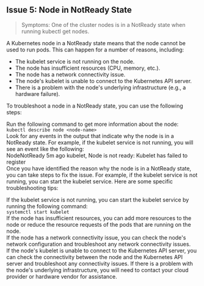 ## Issue 5: Node in NotReady State
> Symptoms: One of the cluster nodes is in a NotReady state when running kubectl get nodes.

A Kubernetes node in a NotReady state means that the node cannot be used to run pods. This can happen for a number of reasons, including:

* The kubelet service is not running on the node.
* The node has insufficient resources (CPU, memory, etc.).
* The node has a network connectivity issue.
* The node's kubelet is unable to connect to the Kubernetes API server.
* There is a problem with the node's underlying infrastructure (e.g., a hardware failure).

To troubleshoot a node in a NotReady state, you can use the following steps:

Run the following command to get more information about the node:<br />
`kubectl describe node <node-name>`<br />
Look for any events in the output that indicate why the node is in a NotReady state. For example, if the kubelet service is not running, you will see an event like the following:<br />
NodeNotReady 5m ago  kubelet, <node-name>  Node is not ready: Kubelet has failed to register<br />
Once you have identified the reason why the node is in a NotReady state, you can take steps to fix the issue. For example, if the kubelet service is not running, you can start the kubelet service.
Here are some specific troubleshooting tips:

If the kubelet service is not running, you can start the kubelet service by running the following command:<br />
`systemctl start kubelet`<br />
If the node has insufficient resources, you can add more resources to the node or reduce the resource requests of the pods that are running on the node.<br />
If the node has a network connectivity issue, you can check the node's network configuration and troubleshoot any network connectivity issues.<br />
If the node's kubelet is unable to connect to the Kubernetes API server, you can check the connectivity between the node and the Kubernetes API server and troubleshoot any connectivity issues.
If there is a problem with the node's underlying infrastructure, you will need to contact your cloud provider or hardware vendor for assistance.